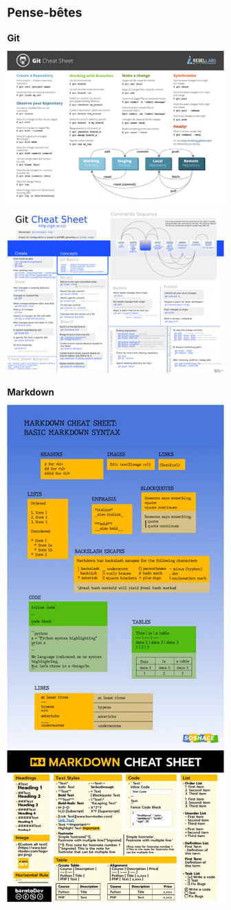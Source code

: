 # Pense-bêtes

## Git

![](./img/github-git-cheat-sheeta.png)
![](./img/github-git-cheat-sheetb.png)

## Markdown

![](./img/markdown-cheatsheeta.png)
![](./img/markdown-cheatsheetb.png)